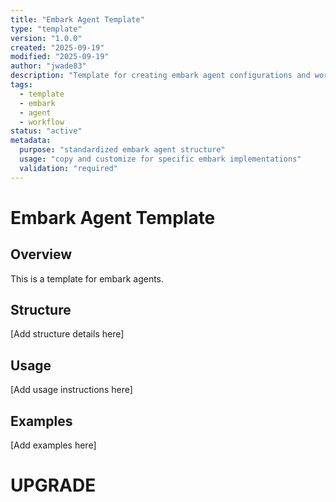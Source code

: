 ```yaml
---
title: "Embark Agent Template"
type: "template"
version: "1.0.0"
created: "2025-09-19"
modified: "2025-09-19"
author: "jwade83"
description: "Template for creating embark agent configurations and workflows"
tags:
  - template
  - embark
  - agent
  - workflow
status: "active"
metadata:
  purpose: "standardized embark agent structure"
  usage: "copy and customize for specific embark implementations"
  validation: "required"
---
```


# Embark Agent Template

## Overview
This is a template for embark agents.

## Structure
[Add structure details here]

## Usage
[Add usage instructions here]

## Examples
[Add examples here]

# UPGRADE
